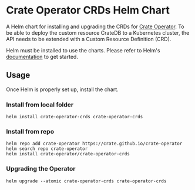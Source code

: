# Crate Operator CRDs Helm Chart

A Helm chart for installing and upgrading the CRDs for [Crate Operator](https://github.com/crate/crate-operator).
To be able to deploy the custom resource CrateDB to a Kubernetes cluster, the API needs to be extended with a Custom Resource Definition (CRD).

Helm must be installed to use the charts. Please refer to Helm's [documentation](https://helm.sh/docs/) to get started.

## Usage

Once Helm is properly set up, install the chart.

### Install from local folder

```
helm install crate-operator-crds crate-operator-crds
```

### Install from repo

```
helm repo add crate-operator https://crate.github.io/crate-operator
helm search repo crate-operator
helm install crate-operator/crate-operator-crds
```

### Upgrading the Operator

```
helm upgrade --atomic crate-operator-crds crate-operator-crds
```
